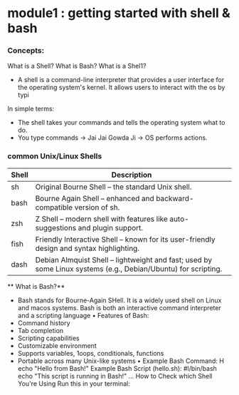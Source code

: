 # module1 : getting started with shell & bash
### Concepts:
What is a Shell? What is Bash?
What is a Shel1?
- A shell is a command-line interpreter that provides a user interface for the operating system's kernel. It allows users to interact with the os by typi

In simple terms:
- The shell takes your commands and tells the operating system what to do.
- You type commands → Jai Jai Gowda Ji → OS performs actions.

### common Unix/Linux Shells

| Shell | Description |
|--------|--------------|
| sh | Original Bourne Shell – the standard Unix shell. |
| bash | Bourne Again Shell – enhanced and backward-compatible version of sh. |
| zsh | Z Shell – modern shell with features like auto-suggestions and plugin support. |
| fish | Friendly Interactive Shell – known for its user-friendly design and syntax highlighting. |
| dash | Debian Almquist Shell – lightweight and fast; used by some Linux systems (e.g., Debian/Ubuntu) for scripting. |
** What is Bash?**
- Bash stands for Bourne-Again SHell. It is a widely used shell on Linux and macos systems. Bash is both an interactive command interpreter and a scripting language •
Features of Bash:
- Command history
- Tab completion
- Scripting capabilities
- Customizable environment
- Supports variables, 1oops, conditionals, functions
- Portable across many Unix-like systems
• Example Bash Command:
H
echo "Hello from Bash!"
Example Bash Script (hello.sh):
#l/bin/bash
echo "This script is running in Bash!"
...
How to Check which Shell You're Using
Run this in your terminal:

